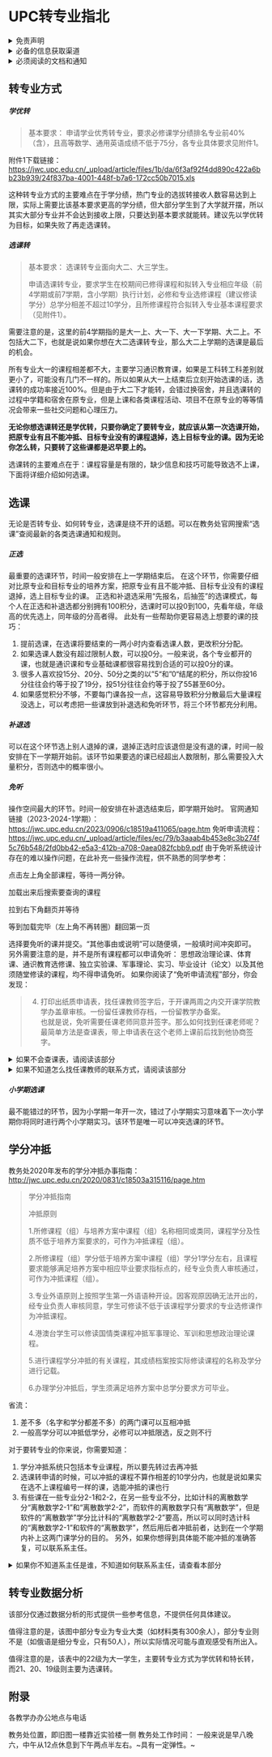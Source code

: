 # UPC转专业指北
<details>
  <summary>免责声明</summary>
  
本文作者仅提供经验分享，个人理解难免出现纰漏。

故本文仅供参考，实际情况请自行理解判断，如果出现任何问题本文作者不负任何责任。
  
</details>

<details>
  <summary>必备的信息获取渠道</summary>

UPC转专业交流QQ群：534385291

目前有一千多人，涵盖了各个专业的学长学姐和同学。

教务处官网：https://jwc.upc.edu.cn/

转专业相关的各类通知和规定都可以在这个网站搜到。
  
</details>


<details>
  <summary>必须阅读的文档和通知</summary>

教务处发布的2023年转专业申请及审核工作安排：https://jwc.upc.edu.cn/2023/0418/c18520a401246/page.psp

培养方案：有纸质书，各学院群也会发布，不在此赘述

教务处发布的2023-2024-1学期选课的通知：https://jwc.upc.edu.cn/2023/0719/c18519a408652/page.htm
  
</details>


## 转专业方式
##### 学优转
>基本要求：
>申请学业优秀转专业，要求必修课学分绩排名专业前40%（含），且高等数学、通用英语成绩不低于75分，各专业具体要求见附件1。

附件1下载链接： https://jwc.upc.edu.cn/_upload/article/files/1b/da/6f3af92f4dd890c422a6bb23b939/24f837ba-4001-448f-b7a6-172cc50b7015.xls

这种转专业方式的主要难点在于学分绩，热门专业的选拔转接收人数容易达到上限，实际上需要比该基本要求更高的学分绩，但大部分学生到了大学就开摆，所以其实大部分专业并不会达到接收上限，只要达到基本要求就能转。建议先以学优转为目标，如果失败了再走选课转。

##### 选课转
>基本要求：
选课转专业面向大二、大三学生。
>
>申请选课转专业，要求学生在校期间已修得课程和拟转入专业相应年级（前4学期或前7学期，含小学期）执行计划，必修和专业选修课程（建议修读学分）总学分相差不超过10学分，且所修课程符合拟转入专业基本课程要求（见附件1）。

需要注意的是，这里的前4学期指的是大一上、大一下、大一下学期、大二上。不包括大二下，也就是说如果你想在大二选课转专业，那么大二上学期的选课是最后的机会。

所有专业大一的课程相差都不大，主要学习通识教育课，如果是工科转工科差别就更小了，可能没有几门不一样的。所以如果从大一上结束后立刻开始选课的话，选课转的成功率接近100%。但是由于大二下才能转，会错过换宿舍，并且选课转的过程中学籍和宿舍在原专业，但是上课和各类课程活动、项目不在原专业的等等情况会带来一些社交问题和心理压力。

**无论你想选课转还是学优转，只要你确定了要转专业，就应该从第一次选课开始，把原专业有且不能冲抵、目标专业没有的课程退掉，选上目标专业的课。因为无论你怎么转，只要转了这些课都是迟早要上的。**

选课转的主要难点在于：课程容量是有限的，缺少信息和技巧可能导致选不上课，下面将详细介绍如何选课。
## 选课
无论是否转专业、如何转专业，选课是绕不开的话题。可以在教务处官网搜索“选课”查阅最新的各类选课通知和规则。
##### 正选
最重要的选课环节，时间一般安排在上一学期结束后。
在这个环节，你需要仔细对比原专业和目标专业的培养方案，把原专业有且不能冲抵、目标专业没有的课程退掉，选上目标专业的课。
正选和补退选采用“先报名，后抽签”的选课模式，每个人在正选和补退选都分别拥有100积分，选课时可以投0到100，先看年级，年级高的优先选上，同年级的分高者得。
此处有一些帮助你更容易选上想要的课的技巧：
1. 提前选课，在选课将要结束的一两小时内查看选课人数，更改积分分配。
2. 如果选课人数没有超过限制人数，可以投0分。一般来说，各个专业都开的课，也就是通识课和专业基础课都很容易找到合适的可以投0分的课。
3. 很多人喜欢投15分、20分、50分之类的以”5“和”0“结尾的积分，所以你投16分往往会约等于投了19分，投51分往往会约等于投了55甚至60分。
4. 如果感觉积分不够，不要每门课各投一点，这容易导致积分分散最后大量课程没选上，可以考虑把一些课放到补退选和免听环节，将三个环节都充分利用。
##### 补退选
可以在这个环节选上别人退掉的课，退掉正选时应该退但是没有退的课，时间一般安排在下一学期开始前。该环节如果要选的课已经超出人数限制，那么需要投入大量积分，否则选中的概率很小。
##### 免听
操作空间最大的环节。时间一般安排在补退选结束后，即学期开始时。
官网通知链接（2023-2024-1学期）：https://jwc.upc.edu.cn/2023/0906/c18519a411065/page.htm
免听申请流程：
https://jwc.upc.edu.cn/_upload/article/files/ec/79/b3aaab4b453e8c3b274f5c76b548/2fd0bb42-e5a3-412b-a708-0aea082fcbb9.pdf
由于免听系统设计存在的难以操作问题，在此补充一些操作流程，供不熟悉的同学参考：

点击左上角全部课程，等待一两分钟。

加载出来后搜索要查询的课程

拉到右下角翻页并等待

等到加载完毕（左上角不再转圈）翻回第一页

选择要免听的课并提交。“其他事由或说明”可以随便填，一般填时间冲突即可。
另外需要注意的是，并不是所有课程都可以申请免听：
思想政治理论课、体育课、通识教育选修课、独立实验课、军事理论、实习、毕业设计（论文）以及其他须随堂修读的课程，均不得申请免听。
如果你阅读了“免听申请流程”部分，你会发现：
>4. 打印出纸质申请表，找任课教师签字后，于开课两周之内交开课学院教学办盖章审核。一份留任课教师存档，一份留教学办备案。  
也就是说，免听需要任课老师同意并签字。那么如何找到任课老师呢？最简单方法是查课表，带上申请表在这个老师上课前后找到他协商签字。
<details>
  <summary>如果不会查课表，请阅读该部分</summary>
  
1. 微信→中国石油大学公众号→教务信息→微查询
2. 数字石大→教学应用→教务系统→学期理论课表→各类课表查询
如果你担心老师不同意白跑一趟，可以先找到老师的联系方式并线上沟通。不过一般来说老师都会同意的。
  
</details>

<details>
  <summary>如果不知道怎么找任课教师的联系方式，请阅读该部分</summary>
  
1. 百度搜索该任课教师名字
2. 打开石大官网，在教学院部部分进入老师所在院部，搜索名字
3. 如果实在找不到，可以在石大转专业交流群（QQ群：534385291）询问
  
</details>



##### 小学期选课
最不能错过的环节，因为小学期一年开一次，错过了小学期实习意味着下一次小学期你将同时进行两个小学期实习。该环节是唯一可以冲突选课的环节。

## 学分冲抵
教务处2020年发布的学分冲抵办事指南：http://jwc.upc.edu.cn/2020/0831/c18503a315116/page.htm
>学分冲抵指南
>
>冲抵原则
>
>1.所修课程（组）与培养方案中课程（组）名称相同或类同，课程学分及性质不低于培养方案要求的，可作为冲抵课程（组）。
>
>2.所修课程（组）学分低于培养方案中课程（组）学分1学分左右，且课程要求能够满足培养方案中相应毕业要求指标点的，经专业负责人审核通过，可作为冲抵课程（组）。
>
>3.专业外语原则上按照学生第一外语语种开设。因客观原因确无法开出的，经专业负责人审核同意，学生可修读不低于该课程学分要求的专业选修课作为冲抵课程。
>
>4.港澳台学生可以修读国情类课程冲抵军事理论、军训和思想政治理论课程。
>
>5.进行课程学分冲抵的有关课程，其成绩档案按实际修读课程的名称及学分进行记载。
>
>6.办理学分冲抵后，学生须满足培养方案中总学分要求方可毕业。

省流：
1. 差不多（名字和学分都差不多）的两门课可以互相冲抵
2. 一般高学分可以冲抵低学分，必修可以冲抵限选，反之则不行
   
对于要转专业的你来说，你需要知道：
1. 学分冲抵系统只包括本专业课程，所以要先转过去再冲抵
2. 选课转申请的时候，可以冲抵的课程不算作相差的10学分内，也就是说如果实在选不上课程编号一样的课，选能冲抵的课也行
3. 有些课在一些专业分2-1和2-2，在另一些专业不分，比如计科的离散数学分“离散数学2-1”和“离散数学2-2”，而软件的离散数学只有“离散数学”，但是软件的“离散数学”学分比计科的“离散数学2-2”要高，所以可以同时选计科的“离散数学2-1”和软件的“离散数学”，然后用后者冲抵前者，达到在一个学期内补上这两门课学分的目的。
另外，如果你想得到具体能不能冲抵的准确答复，可以联系系主任。

<details>
  <summary>如果你不知道系主任是谁，不知道如何联系系主任，请查看本部分</summary>
  此处以计科为例：
  然后可以参考这里
  ![image](https://github.com/woqiqishi/UPC-/assets/131324500/cb8bcc62-2fb1-45d0-9c61-13ac48264b4e)

</details>


## 转专业数据分析
该部分仅通过数据分析的形式提供一些参考信息，不提供任何具体建议。

值得注意的是，该图中部分专业为专业大类（如材料类有300余人），部分专业则不是（如俄语是细分专业，只有50人），所以实际情况可能与直观感受有所出入。


值得注意的是，该表中的22级为大一学生，主要转专业方式为学优转和特长转，而21、20、19级则主要为选课转。
## 附录
各教学办办公地点与电话

教务处位置，即旧图一楼靠近实验楼一侧
教务处工作时间：
一般来说是早八晚六，中午从12点休息到下午两点半左右。~具有一定弹性。~
